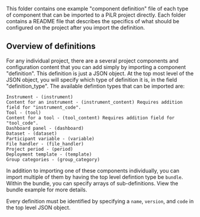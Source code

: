 This folder contains one example "component definition" file of each type of component that can be imported to a PiLR project directly.  Each folder contains a README file that describes the specifics of what should be configured on the project after you import the definition.

## Overview of definitions
For any individual project, there are a several project components and configuration content that you can add simply by importing a component "definition".  This definition is just a JSON object.  At the top most level of the JSON object, you will specify which type of definition it is, in the field "definition_type".  The available defintion types that can be imported are:

```
Instrument - (instrument)
Content for an instrument - (instrument_content) Requires addition field for "instrument_code".
Tool - (tool)
Content for a tool - (tool_content) Requires addition field for "tool_code".
Dashboard panel - (dashboard)
Dataset - (dataset)
Participant variable - (variable)
File handler - (file_handler)
Project period - (period)
Deployment template - (template)
Group categories - (group_category)
```

In addition to importing one of these components individually, you can import multiple of them by having the top level defintion type be `bundle`.  Within the bundle, you can specify arrays of sub-definitions.  View the bundle example for more details.

Every definition must be identified by specifying a `name`, `version`, and `code` in the top level JSON object.